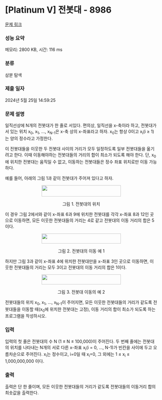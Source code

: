 # [Platinum V] 전봇대 - 8986 

[문제 링크](https://www.acmicpc.net/problem/8986) 

### 성능 요약

메모리: 2800 KB, 시간: 116 ms

### 분류

삼분 탐색

### 제출 일자

2024년 5월 25일 14:59:25

### 문제 설명

<p>일직선상에 N개의 전봇대가 한 줄로 서있다. 편의상, 일직선을 x-축이라 하고, 전봇대가 서 있는 위치 x<sub>0</sub>, x<sub>1</sub>, ..., x<sub>N-1</sub>은 x-축 상의 x-좌표라고 하자. x<sub>0</sub>는 항상 0이고 x<sub>i</sub>(i ≥ 1)는 양의 정수라고 가정한다.</p>

<p>이 전봇대들을 이웃한 두 전봇대 사이의 거리가 모두 일정하도록 일부 전봇대들을 옮기려고 한다. 이때 이동해야하는 전봇대들의 거리의 합이 최소가 되도록 해야 한다. 단, x<sub>0</sub>에 위치한 전봇대는 움직일 수 없고, 이동하는 전봇대들은 정수 좌표 위치로만 이동 가능하다. </p>

<p>예를 들어, 아래의 그림 1과 같이 전봇대가 주어져 있다고 하자.</p>

<p style="text-align: center;"><img alt="" src="https://upload.acmicpc.net/a002346d-e308-48b5-9245-448072550c4b/-/preview/" style="width: 262px; height: 37px;"></p>

<p style="text-align: center;">그림 1. 전봇대의 위치</p>

<p>이 경우 그림 2에서와 같이 x-좌표 6과 9에 위치한 전봇대를 각각 x-좌표 8과 12인 곳으로 이동하면, 모든 이웃한 전봇대들의 거리는 4로 같고 전봇대의 이동 거리의 합은 5이다. </p>

<p style="text-align: center;"><img alt="" src="https://upload.acmicpc.net/dc3c0cc4-44e5-4388-b020-19f2dc895ee2/-/preview/" style="width: 262px; height: 33px;"></p>

<p style="text-align: center;">그림 2. 전봇대의 이동 예 1</p>

<p>하지만 그림 3과 같이 x-좌표 4에 위치한 전봇대만을 x-좌표 3인 곳으로 이동하면, 이웃한 전봇대들의 거리는 모두 3이고 전봇대의 이동 거리의 합은 1이다.</p>

<p style="text-align: center;"><img alt="" src="https://upload.acmicpc.net/6b05f83c-8acc-4408-927e-9055afa11ee1/-/preview/" style="width: 262px; height: 33px;"></p>

<p style="text-align: center;">그림 3. 전봇대 이동의 예 2</p>

<p>전봇대들의 위치 x<sub>0</sub>, x<sub>1</sub>, ..., x<sub>N-1</sub>이 주어지면, 모든 이웃한 전봇대들의 거리가 같도록 전봇대들을 이동할 때(x<sub>0</sub>에 위치한 전봇대는 고정), 이동 거리의 합이 최소가 되도록 하는 프로그램을 작성하시오.</p>

### 입력 

 <p>입력의 첫 줄은 전봇대의 수 N (1 ≤ N ≤ 100,000)이 주어진다. 두 번째 줄에는 전봇대의 위치를 나타내는 N개의 서로 다른 x-좌표 x<sub>i</sub>(i = 0, ..., N-1)가 빈칸을 사이에 두고 오름차순으로 주어진다. x<sub>i</sub>는 정수이고, i=0일 때 x<sub>i</sub>=0, 그 외에는 1 ≤ x<sub>i</sub> ≤ 1,000,000,000 이다.</p>

### 출력 

 <p>출력은 단 한 줄이며, 모든 이웃한 전봇대들의 거리가 같도록 전봇대들의 이동거리 합의 최솟값을 출력한다.</p>

